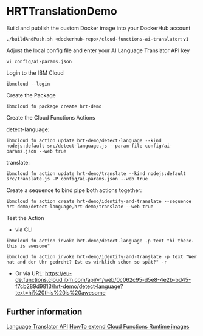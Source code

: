 # HRTTranslationDemo

Build and publish the custom Docker image into your DockerHub account
```
./buildAndPush.sh <dockerhub-repo>/cloud-functions-ai-translator:v1
```

Adjust the local config file and enter your AI Language Translator API key
```
vi config/ai-params.json
```

Login to the IBM Cloud
```
ibmcloud --login
```

Create the Package
```
ibmcloud fn package create hrt-demo 
```

Create the Cloud Functions Actions 

detect-language:
```
ibmcloud fn action update hrt-demo/detect-language --kind nodejs:default src/detect-language.js --param-file config/ai-params.json --web true
```

translate:
```
ibmcloud fn action update hrt-demo/translate --kind nodejs:default src/translate.js -P config/ai-params.json --web true
```

Create a sequence to bind pipe both actions together:

```
ibmcloud fn action create hrt-demo/identify-and-translate --sequence hrt-demo/detect-language,hrt-demo/translate --web true
```


Test the Action

* via CLI
```
ibmcloud fn action invoke hrt-demo/detect-language -p text "hi there. this is awesome"
```

```
ibmcloud fn action invoke hrt-demo/identify-and-translate -p text "Wer hat and der Uhr gedreht? Ist es wirklich schon so spät?" -r
```

* Or via URL: https://eu-de.functions.cloud.ibm.com/api/v1/web/0c062c95-d5e8-4e2b-bd45-f7cb289d9813/hrt-demo/detect-language?text=hi%20this%20is%20awesome


## Further information

[Language Translator API](https://cloud.ibm.com/apidocs/language-translator?code=node#identify-language)
[HowTo extend Cloud Functions Runtime images](https://github.com/apache/openwhisk/blob/master/docs/actions-docker.md#extending-existing-runtimes)
